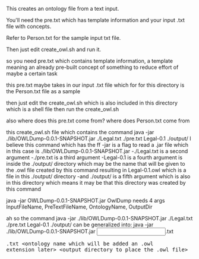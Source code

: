 This creates an ontology file from a text input.

You'll need the pre.txt which has template information and your input .txt file with concepts.

Refer to Person.txt for the sample input txt file.

Then just edit create_owl.sh and run it.

<!-- Michael -->
so you need pre.txt which contains template information, a template meaning an already pre-built concept of something to reduce
effort of maybe a certain task

this pre.txt maybe takes in our input .txt file which for for this directory is the Person.txt file as a sample

then just edit the create_owl.sh which is also included in this directory which is a shell file
then run the create_owl.sh

also where does this pre.txt come from?
where does Person.txt come from

this create_owl.sh file which contains the command java -jar ./lib/OWLDump-0.0.1-SNAPSHOT.jar ./Legal.txt ./pre.txt Legal-0.1 ./output/
I believe this command which has the ff
-jar is a flag to read a .jar file which in this case is ./lib/OWLDump-0.0.1-SNAPSHOT.jar
-./Legal.txt is a second argument
-./pre.txt is a third argument
-Legal-0.1 is a fourth argument is inside the ./output/ directory which may be the name that will be given to the .owl file
created by this command resulting in Legal-0.1.owl which is a file in this ./output/ directory
-and ./output/ is a fifth argument which is also in this directory which means it may be that this directory was created by this command

java -jar OWLDump-0.0.1-SNAPSHOT.jar
OwlDump needs 4 args InputFileName, PreTextFileName, OntologyName, OutputDir

ah so the command java -jar ./lib/OWLDump-0.0.1-SNAPSHOT.jar ./Legal.txt ./pre.txt Legal-0.1 ./output/ can be generalized into:
java -jar ./lib/OWLDump-0.0.1-SNAPSHOT.jar <input file name>.txt <pre text file name>.txt <ontology name which will be added an .owl extension later> <output directory to place the .owl file>
